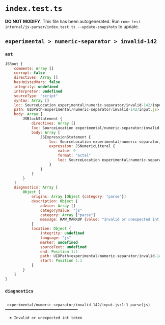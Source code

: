 # `index.test.ts`

**DO NOT MODIFY**. This file has been autogenerated. Run `rome test internal/js-parser/index.test.ts --update-snapshots` to update.

## `experimental > numeric-separator > invalid-142`

### `ast`

```javascript
JSRoot {
	comments: Array []
	corrupt: false
	directives: Array []
	hasHoistedVars: false
	integrity: undefined
	interpreter: undefined
	sourceType: "script"
	syntax: Array []
	loc: SourceLocation experimental/numeric-separator/invalid-142/input.js 1:0-2:0
	path: UIDPath<experimental/numeric-separator/invalid-142/input.js>
	body: Array [
		JSBlockStatement {
			directives: Array []
			loc: SourceLocation experimental/numeric-separator/invalid-142/input.js 1:0-1:10
			body: Array [
				JSExpressionStatement {
					loc: SourceLocation experimental/numeric-separator/invalid-142/input.js 1:1-1:9
					expression: JSNumericLiteral {
						value: 9
						format: "octal"
						loc: SourceLocation experimental/numeric-separator/invalid-142/input.js 1:1-1:9
					}
				}
			]
		}
	]
	diagnostics: Array [
		Object {
			origins: Array [Object {category: "parse"}]
			description: Object {
				advice: Array []
				categoryValue: "js"
				category: Array ["parse"]
				message: RAW_MARKUP {value: "Invalid or unexpected int token"}
			}
			location: Object {
				integrity: undefined
				language: "js"
				marker: undefined
				sourceText: undefined
				end: Position 1:1
				path: UIDPath<experimental/numeric-separator/invalid-142/input.js>
				start: Position 1:1
			}
		}
	]
}
```

### `diagnostics`

```

 experimental/numeric-separator/invalid-142/input.js:1:1 parse(js) ━━━━━━━━━━━━━━━━━━━━━━━━━━━━━━━━━

  ✖ Invalid or unexpected int token


```
